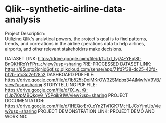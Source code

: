 # Qlik--synthetic-airline-data-analysis
Project Description:  
Utilizing Qlik's analytical powers, the project's goal is to find patterns, trends, and correlations in the airline operations data to help airlines, airports, and other relevant stakeholders make decisions.

DATASET LINK: https://drive.google.com/file/d/1ULd_tvj74EYEql8t-BnQKHRxYrFPrr_c/view?usp=sharing
PRE-PROCESSED DATASET LINK: https://85uqtx2jqhid6gf.sg.qlikcloud.com/sense/app/71fd7f38-dc25-42fd-bf2b-a1c3c2ef28b2
DASHBOARD PDF FILE: https://drive.google.com/file/d/1b525bDojMKrOW32SMpbg34AjMwfvV9VB/view?usp=sharing
STORYTELLING PDF FILE: https://drive.google.com/file/d/1X_w_rQ-r1Jp7i0pMBQkgvG_Y5Pqik91W/view?usp=sharing
PROJECT DOCUMENTATION: https://drive.google.com/file/d/1HEQorEr0_oYn2Tvi1GK7McHLJCxYjmUb/view?usp=sharing
PROJECT DEMONSTRATION LINK: 
PROJECT DEMO AND WORKING: 
